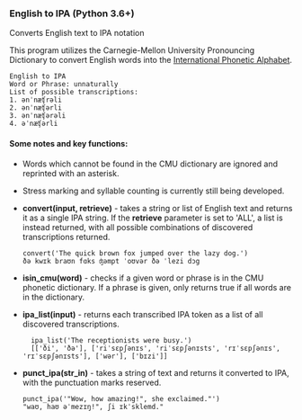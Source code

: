 ### English to IPA (Python 3.6+)
Converts English text to IPA notation

This program utilizes the Carnegie-Mellon University Pronouncing Dictionary to convert English words into the [International Phonetic Alphabet](https://en.wikipedia.org/wiki/International_Phonetic_Alphabet).


    English to IPA
    Word or Phrase: unnaturally
    List of possible transcriptions: 
    1. ənˈnæʧrəli
    2. ənˈnæʧərli
    3. ənˈnæʧərəli
    4. əˈnæʧərli


#### Some notes and key functions:


* Words which cannot be found in the CMU dictionary are ignored and reprinted with an asterisk.
* Stress marking and syllable counting is currently still being developed.
* **convert(input, retrieve)** - takes a string or list of English text and returns it as a single IPA string. If the **retrieve** parameter is set to 'ALL', a list is instead returned, with all possible combinations of discovered transcriptions returned. 
            
      convert('The quick brown fox jumped over the lazy dog.')
      ðə kwɪk braʊn fɑks ʤəmpt ˈoʊvər ðə ˈlezi dɔg
* **isin_cmu(word)** - checks if a given word or phrase is in the CMU phonetic dictionary. If a phrase is given, only returns true if all words are in the dictionary. 
* **ipa_list(input)** - returns each transcribed IPA token as a list of all discovered transcriptions.

        ipa_list('The receptionists were busy.')
        [['ði', 'ðə'], ['riˈsɛpʃənɪs', 'riˈsɛpʃənɪsts', 'rɪˈsɛpʃənɪs', 'rɪˈsɛpʃənɪsts'], ['wər'], ['bɪzi']]
* **punct_ipa(str_in)** - takes a string of text and returns it converted to IPA, with the punctuation marks reserved. 

      punct_ipa('"Wow, how amazing!", she exclaimed."')
      "waʊ, haʊ əˈmezɪŋ!", ʃi ɪkˈsklemd." 
